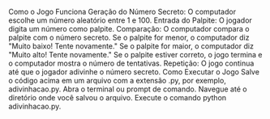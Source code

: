 Como o Jogo Funciona
Geração do Número Secreto: O computador escolhe um número aleatório entre 1 e 100.
Entrada do Palpite: O jogador digita um número como palpite.
Comparação: O computador compara o palpite com o número secreto.
Se o palpite for menor, o computador diz "Muito baixo! Tente novamente."
Se o palpite for maior, o computador diz "Muito alto! Tente novamente."
Se o palpite estiver correto, o jogo termina e o computador mostra o número de tentativas.
Repetição: O jogo continua até que o jogador adivinhe o número secreto.
Como Executar o Jogo
Salve o código acima em um arquivo com a extensão .py, por exemplo, adivinhacao.py.
Abra o terminal ou prompt de comando.
Navegue até o diretório onde você salvou o arquivo.
Execute o comando python adivinhacao.py.
